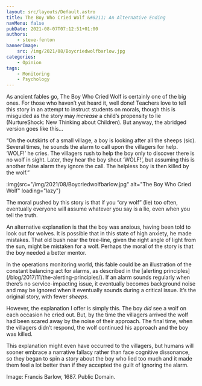 ```yaml
---
layout: src/layouts/Default.astro
title: The Boy Who Cried Wolf &#8211; An Alternative Ending
navMenu: false
pubDate: 2021-08-07T07:12:51+01:00
authors:
    - steve-fenton
bannerImage:
    src: /img/2021/08/Boycriedwolfbarlow.jpg
categories:
    - Opinion
tags:
    - Monitoring
    - Psychology
---
```


As ancient fables go, The Boy Who Cried Wolf is certainly one of the big ones. For those who haven’t yet heard it, well done! Teachers love to tell this story in an attempt to instruct students on morals, though this is misguided as the story may *increase* a child’s propensity to lie (NurtureShock: New Thinking about Children). But anyway, the abridged version goes like this…

“On the outskirts of a small village, a boy is looking after all the sheeps (sic). Several times, he sounds the alarm to call upon the villagers for help. ‘WOLF!’ he cries. The villagers rush to help the boy only to discover there is no wolf in sight. Later, they hear the boy shout ‘WOLF!’, but assuming this is another false alarm they ignore the call. The helpless boy is then killed by the wolf.”

:img{src="/img/2021/08/Boycriedwolfbarlow.jpg" alt="The Boy Who Cried Wolf" loading="lazy"}

The moral pushed by this story is that if you “cry wolf” (lie) too often, eventually everyone will assume whatever you say is a lie, even when you tell the truth.

An alternative explanation is that the boy was anxious, having been told to look out for wolves. It is possible that in this state of high anxiety, he made mistakes. That old bush near the tree-line, given the right angle of light from the sun, might be mistaken for a wolf. Perhaps the moral of the story is that the boy needed a better mentor.

In the operations monitoring world, this fable could be an illustration of the constant balancing act for alarms, as described in the [alerting principles]\(/blog/2017/11/the-alerting-principles/). If an alarm sounds regularly when there’s no service-impacting issue, it eventually becomes background noise and may be ignored when it eventually sounds during a critical issue. It’s the original story, with fewer *sheeps*.

However, the explanation I offer is simply this. The boy *did* see a wolf on each occasion he cried out. But, by the time the villagers arrived the wolf had been scared away by the noise of their approach. The final time, when the villagers didn’t respond, the wolf continued his approach and the boy was killed.

This explanation might even have occurred to the villagers, but humans will sooner embrace a narrative fallacy rather than face cognitive dissonance, so they began to spin a story about the boy who lied too much and it made them feel a lot better than if they accepted the guilt of ignoring the alarm.

Image: Francis Barlow, 1687. Public Domain.